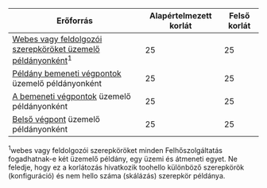 | Erőforrás | Alapértelmezett korlát | Felső korlát |
| --- | --- | --- |
| [Webes vagy feldolgozói szerepköröket üzemelő példányonként](../articles/cloud-services/cloud-services-choose-me.md)<sup>1</sup> |25 |25 |
| [Példány bemeneti végpontok](http://msdn.microsoft.com/library/gg557552.aspx#InstanceInputEndpoint) üzemelő példányonként |25 |25 |
| [A bemeneti végpontok](http://msdn.microsoft.com/library/gg557552.aspx#InputEndpoint) üzemelő példányonként |25 |25 |
| [Belső végpont](http://msdn.microsoft.com/library/gg557552.aspx#InternalEndpoint) üzemelő példányonként |25 |25 |

<sup>1</sup>webes vagy feldolgozói szerepköröket minden Felhőszolgáltatás fogadhatnak-e két üzemelő példány, egy üzemi és átmeneti egyet. Ne feledje, hogy ez a korlátozás hivatkozik toohello különböző szerepkörök (konfiguráció) és nem hello száma (skálázás) szerepkör példánya.

